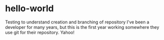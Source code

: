 # hello-world
Testing to understand creation and branching of repository
I've been a developer for many years, but this is the first year working somewhere they use git for their repository.
Yahoo!
